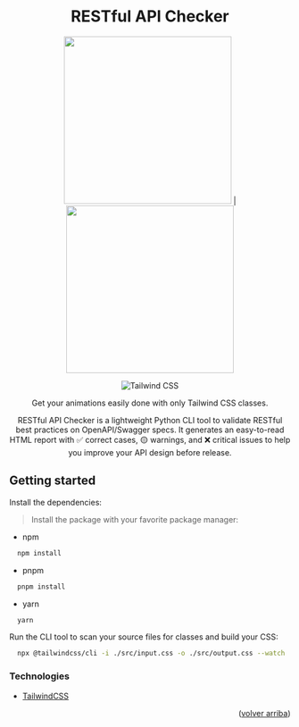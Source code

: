 <a name="readme-top"></a>

<div align="center">

# RESTful API Checker
<img src="./imgs/web.avif" width="300" height="300"> | <img src="./imgs/web-dialog.avif" width="300" height="300">

![Tailwind
CSS](https://img.shields.io/badge/Tailwind%20CSS-4.1.7-blue?style=for-the-badge&logo=tailwind-css)

Get your animations easily done with only Tailwind CSS classes.

RESTful API Checker is a lightweight Python CLI tool to validate RESTful best practices on OpenAPI/Swagger specs. It generates an easy-to-read HTML report with ✅ correct cases, 🟡 warnings, and ❌ critical issues to help you improve your API design before release.

</div>



## Getting started

Install the dependencies:
> Install the package with your favorite package manager:

- npm
```bash
  npm install
```

- pnpm
```bash
  pnpm install
```

- yarn
```bash
  yarn
```

Run the CLI tool to scan your source files for classes and build your CSS:
```bash
  npx @tailwindcss/cli -i ./src/input.css -o ./src/output.css --watch
```

### Technologies
- [TailwindCSS](https://tailwindcss.com/)

<p align="right">(<a href="#readme-top">volver arriba</a>)</p>
